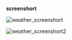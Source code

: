 **screenshort**

![weather_screenshort](https://github.com/Tusharkumar200/LiveWeatherWebsitte/assets/129574053/a7723ed8-7cee-46a2-9f0e-e97faab9cac3)


![weather_screenshort2](https://github.com/Tusharkumar200/LiveWeatherWebsitte/assets/129574053/bf2fc6c1-c512-4054-b78e-493b20224d45)
